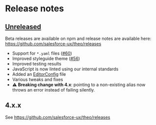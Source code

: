 # Release notes

<!-- Release notes authoring guidelines: http://keepachangelog.com/ -->

## [Unreleased]

Beta releases are available on npm and release notes are available here: <https://github.com/salesforce-ux/theo/releases>

- Support for `*.yaml` files ([#60](https://github.com/salesforce-ux/theo/issues/60))
- Improved styleguide theme ([#56](https://github.com/salesforce-ux/theo/pull/56))
- Improved testing results
- JavaScript is now linted using our internal standards
- Added an [EditorConfig](http://editorconfig.org/) file
- Various tweaks and fixes
- ⚠️ **Breaking change with 4.x**: pointing to a non-existing alias now throws an error instead of failing silently.

## 4.x.x

See <https://github.com/salesforce-ux/theo/releases>

[Unreleased]: https://github.com/salesforce-ux/theo/compare/v4.2.1...master
